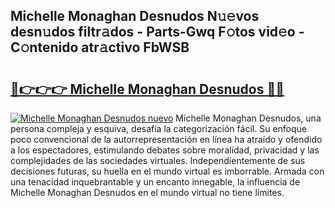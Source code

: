 ## Michelle Monaghan Desnudos N𝚞𝚎vos desn𝚞dos filtr𝚊dos - Parts-Gwq F𝚘tos vid𝚎o - C𝚘ntenido atr𝚊ctivo FbWSB

# <h2><a href="http://mb1luc.tromn.icu/?c=Michelle+Monaghan+Desnudos">🔗👉👉👉 Michelle Monaghan Desnudos 🔗🔗</a></h2>

[![Michelle Monaghan Desnudos nuevo](https://i.imgur.com/pEAQMta.gif)](http://mb1luc.tromn.icu/?c=Michelle+Monaghan+Desnudos)
Michelle Monaghan Desnudos, una persona compleja y esquiva, desafía la categorización fácil. Su enfoque poco convencional de la autorrepresentación en línea ha atraído y ofendido a los espectadores, estimulando debates sobre moralidad, privacidad y las complejidades de las sociedades virtuales. Independientemente de sus decisiones futuras, su huella en el mundo virtual es imborrable. Armada con una tenacidad inquebrantable y un encanto innegable, la influencia de Michelle Monaghan Desnudos en el mundo virtual no tiene límites.

